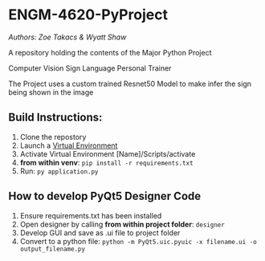 # ENGM-4620-PyProject
*Authors: Zoe Takacs & Wyatt Shaw*

A repository holding the contents of the Major Python Project

Computer Vision Sign Language Personal Trainer

The Project uses a custom trained Resnet50 Model to make infer the sign being shown in the image

## Build Instructions:

1. Clone the repostory
2. Launch a [Virtual Environment](https://docs.python.org/3/library/venv.html)
3. Activate Virtual Environment [Name]/Scripts/activate
4. **from within venv**: `pip install -r requirements.txt`
5. Run: `py application.py` 

## How to develop PyQt5 Designer Code

1. Ensure requirements.txt has been installed
2. Open designer by calling **from within project folder**: `designer`
3. Develop GUI and save as .ui file to project folder
4. Convert to a python file: `python -m PyQt5.uic.pyuic -x filename.ui -o output_filename.py`
